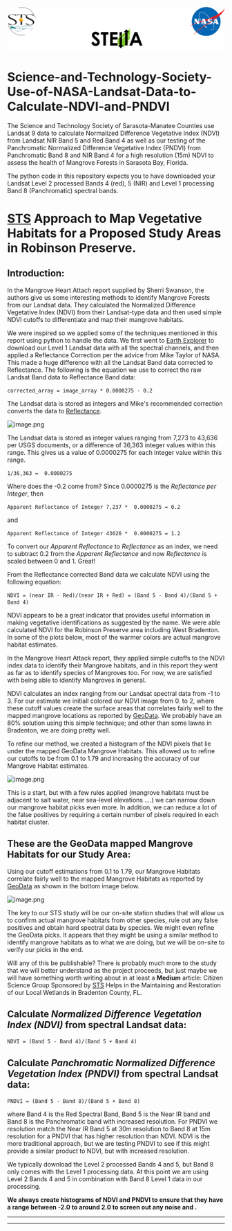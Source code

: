 ![image](sts_nasa.png)

# Science-and-Technology-Society-Use-of-NASA-Landsat-Data-to-Calculate-NDVI-and-PNDVI
The Science and Technology Society of Sarasota-Manatee Counties use Landsat 9 data to calculate Normalized Difference Vegetative Index (NDVI) from Landsat NIR Band 5 and Red Band 4 as well as our testing of the Panchromatic Normalized Difference Vegetative Index (PNDVI) from Panchromatic Band 8 and NIR Band 4 for a high resolution (15m) NDVI to assess the health of Mangrove Forests in Sarasota Bay, Florida. 

The python code in this repository expects you to have downloaded your Landsat Level 2 processed Bands 4 (red), 5 (NIR) and Level 1 processing Band 8 (Panchromatic) spectral bands. 


# [STS](https://scienceandtechnologysociety.org/) Approach to Map Vegetative Habitats for a Proposed Study Areas in Robinson Preserve.

## Introduction:

In the Mangrove Heart Attach report supplied by Sherri Swanson, the authors give us some interesting methods to identify Mangrove Forests from our Landsat data. They calculated the Normalized Difference Vegetative Index (NDVI) from their Landsat-type data and then used simple NDVI cutoffs to differentiate and map their mangrove habitats. 

We were inspired so we applied some of the techniques mentioned in this report using python to handle the data. We first went to [Earth Explorer](https://earthexplorer.usgs.gov/) to download our Level 1 Landsat data with all the spectral channels, and then applied a Reflectance Correction per the advice from Mike Taylor of NASA. This made a huge difference with all the Landsat Band data corrected to Reflectance. The following is the equation we use to correct the raw Landsat Band data to Reflectance Band data:

    corrected_array = image_array * 0.0000275 - 0.2

The Landsat data is stored as integers and Mike's recommended correction converts the data to [Reflectance](https://www.usgs.gov/faqs/how-do-i-use-a-scale-factor-landsat-level-2-science-products). 

![image.png](attachment:425117b2-41ff-4ebf-9da4-a9f670565c6b.png)

The Landsat data is stored as integer values ranging from 7,273 to 43,636 per USGS documents, or a difference of 36,363 integer values within this range. This gives us a value of 0.0000275 for each integer value within this range. 

    1/36,363 =  0.0000275
    
Where does the -0.2 come from? Since  0.0000275 is the *Reflectance per Integer*, then 

    Apparent Reflectance of Integer 7,237 *  0.0000275 = 0.2
    
and

    Apparent Reflectance of Integer 43626 *  0.0000275 = 1.2
    
To convert our *Apparent Reflectance* to *Reflectance* as an index, we need to subtract 0.2 from the *Apparent Reflectance* and now *Reflectance* is scaled between 0 and 1. Great!

From the Reflectance corrected Band data we calculate NDVI using the following equation:

    NDVI = (near IR - Red)/(near IR + Red) = (Band 5 - Band 4)/(Band 5 + Band 4)

NDVI appears to be a great indicator that provides useful information in making vegetative identifications as suggested by the name. We were able calculated NDVI for the Robinson Preserve area including West Bradenton.  In some of the plots below, most of the warmer colors are actual mangrove habitat estimates. 

In the Mangrove Heart Attack report, they applied simple cutoffs to the NDVI index data to identify their Mangrove habitats, and in this report they went as far as to identify species of Mangroves too. For now, we are satisfied with being able to identify Mangroves in general.  

NDVI calculates an index ranging from our Landsat spectral data from -1 to 3. For our estimate we initiall colored our NDVI image from 0. to 2, where these cutoff values create the surface areas that correlates fairly well to the mapped mangrove locations as reported by [GeoData](https://geodata.myfwc.com/datasets/a78a27e02f9d4a71a3c3357aefc35baf/about). We probably have an 80% solution using this simple technique; and other than some lawns in Bradenton, we are doing pretty well. 

To refine our method, we created a histogram of the NDVI pixels that lie under the mapped GeoData Mangrove Habitats. This allowed us to refine our cutoffs to be from 0.1 to 1.79 and increasing the accuracy of our Mangrove Habitat estimates. 

![image.png](attachment:ece0481e-b8c3-4ebf-ba82-c6398898c236.png)

This is a start, but with a few rules applied (mangrove habitats must be adjacent to salt water, near sea-level elevations  ….) we can narrow down our mangrove habitat picks even more. In addition, we can reduce a lot of the false positives by requiring a certain number of pixels required in each habitat cluster. 

## These are the GeoData mapped Mangrove Habitats for our Study Area:

Using our cutoff estimations from 0.1 to 1.79, our Mangrove Habitats correlate fairly well to the mapped Mangrove Habitats as reported by [GeoData](https://geodata.myfwc.com/datasets/a78a27e02f9d4a71a3c3357aefc35baf/about) as shown in the bottom image below. 

![image.png](attachment:918dde58-f7fe-477c-a4fc-fa87f9ab1e1f.png)

The key to our STS study will be our on-site station studies that will allow us to confirm actual mangrove habitats from other species, rule out any false positives and obtain hard spectral data by species. We might even refine the GeoData picks. It appears that they might be using a similar method to identify mangrove habitats as to what we are doing, but we will be on-site to verify our picks in the end. 

Will any of this be publishable? There is probably much more to the study that we will better understand as the project proceeds, but just maybe we will have something worth writing about in at least a **Medium** article: Citizen Science Group Sponsored by [STS](https://scienceandtechnologysociety.org/) Helps in the Maintaining and Restoration of our Local Wetlands in Bradenton County, FL.

## Calculate *Normalized Difference Vegetation Index (NDVI)* from spectral Landsat data:

    NDVI = (Band 5 - Band 4)/(Band 5 + Band 4) 

## Calculate *Panchromatic Normalized Difference Vegetation Index (PNDVI)* from spectral Landsat data:

    PNDVI = (Band 5 - Band 8)/(Band 5 + Band 8) 

where Band 4 is the Red Spectral Band, Band 5 is the Near IR band and Band 8 is the Panchromatic band with increased resolution. For PNDVI we resolution match the Near IR Band 5 at 30m resolution to Band 8 at 15m resolution for a PNDVI that has higher resolution than NDVI. NDVI is the more traditional approach, but we are testing PNDVI to see if this might provide a similar product to NDVI, but with increased resolution. 

We typically download the Level 2 processed Bands 4 and 5, but Band 8 only comes with the Level 1 processing data. At this point we are using Level 2 Bands 4 and 5 in combination with Band 8 Level 1 data in our processing. 


**We always create histograms of NDVI and PNDVI to ensure that they have a range between -2.0 to around 2.0 to screen out any noise and .**

---
---
